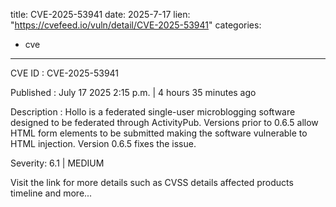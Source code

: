  
title: CVE-2025-53941
date: 2025-7-17
lien: "https://cvefeed.io/vuln/detail/CVE-2025-53941"
categories:
  - cve
---

CVE ID : CVE-2025-53941

Published :  July 17
2025
2:15 p.m. | 4 hours
35 minutes ago

Description : Hollo is a federated single-user microblogging software designed to be federated through ActivityPub. Versions prior to 0.6.5 allow HTML form elements to be submitted
making the software vulnerable to HTML injection. Version 0.6.5 fixes the issue.

Severity: 6.1 | MEDIUM

Visit the link for more details
such as CVSS details
affected products
timeline
and more...
